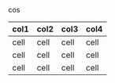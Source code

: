 cos 

| col1 | col2 | col3 | col4 |
| --- | --- | --- | --- |
| cell | cell | cell | cell |
| cell | cell | cell | cell |
| cell | cell | cell | cell |


